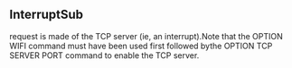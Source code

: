 ## InterruptSub

request is made of the TCP server (ie, an interrupt).Note that the OPTION WIFI command must have been used first followed bythe OPTION TCP SERVER PORT command to enable the TCP server.